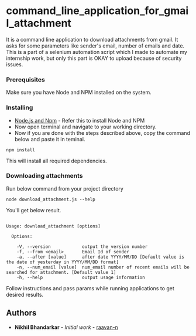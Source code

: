 # command_line_application_for_gmail_attachment

It is a command line application to download attachments from gmail. It asks for some parameters like sender's email, number of emails and date. This is a part of a selenium automation script which I made to automate my internship work, but only this part is OKAY to upload because of security issues.


### Prerequisites

Make sure you have Node and NPM installed on the system.

### Installing

* [Node.js and Npm](https://docs.npmjs.com/getting-started/installing-node) - Refer this to install Node and NPM
* Now open terminal and navigate to your working directory.
* Now if you are done with the steps described above, copy the command below and paste it in teminal.

```
npm install
```

This will install all required dependencies.

### Downloading attachments

Run below command from your project directory

```
node download_attachment.js --help

```
You'll get below result.

```

Usage: download_attachment [options]

  Options:

    -V, --version            output the version number
    -f, --from <email>       Email Id of sender
    -a, --after [value]      after date YYYY/MM/DD [Default value is the date of yesterday in YYYY/MM/DD format]
    -n, --num_email [value]  num_email number of recent emails will be searched for attachment. [Default value 1]
    -h, --help               output usage information

```
Follow instructions and pass params while running applications to get desired results.

## Authors

* **Nikhil Bhandarkar** - *Initial work* - [raavan-n](https://github.com/raavan-n)
